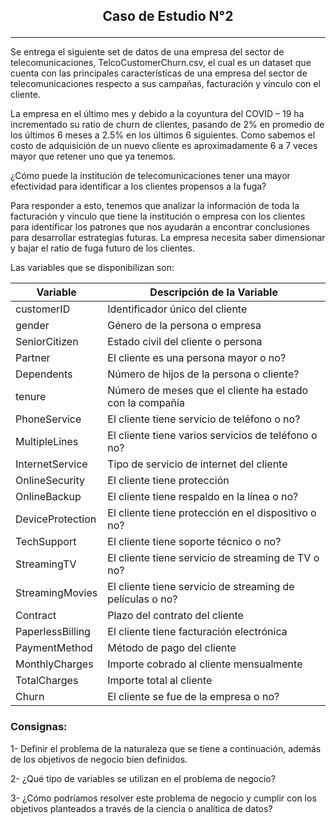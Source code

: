 ## <p style="text-align: center;">**Caso de Estudio N°2**</p>
_____________________________

Se entrega el siguiente set de datos de una empresa del sector de telecomunicaciones, TelcoCustomerChurn.csv, el cual es un dataset que cuenta con las principales características de una empresa del sector de telecomunicaciones respecto a sus campañas, facturación y vínculo con el cliente.

La empresa en el último mes y debido a la coyuntura del COVID – 19 ha incrementado 
su ratio de churn de clientes, pasando de 2% en promedio de los últimos 6 meses a 2.5% en los últimos 6 siguientes. Como sabemos el costo de adquisición de un nuevo cliente es aproximadamente 6 a 7 veces mayor que retener uno que ya tenemos.

¿Cómo puede la institución de telecomunicaciones tener una mayor efectividad para identificar a los clientes propensos a la fuga?

Para responder a esto, tenemos que analizar la información de toda la facturación y vínculo que tiene la institución o empresa con los clientes para identificar los patrones que nos ayudarán a encontrar conclusiones para desarrollar estrategias futuras. La empresa necesita saber dimensionar y bajar el ratio de fuga futuro de los clientes.


Las variables que se disponibilizan son:

| Variable              | Descripción de la Variable |
| -----------           | ----------- |
| customerID            | Identificador único del cliente |
| gender                | Género de la persona o empresa |
| SeniorCitizen         | Estado civil del cliente o persona |
| Partner               | El cliente es una persona mayor o no? |
| Dependents            | Número de hijos de la persona o cliente?|
| tenure                | Número de meses que el cliente ha estado con la compañía |
| PhoneService          | El cliente tiene servicio de teléfono o no? |
| MultipleLines         | El cliente tiene varios servicios de teléfono o no? |
| InternetService       | Tipo de servicio de internet del cliente |
| OnlineSecurity        | El cliente tiene protección |
| OnlineBackup          | El cliente tiene respaldo en la línea o no? |
| DeviceProtection      | El cliente tiene protección en el dispositivo o no? |
| TechSupport           | El cliente tiene soporte técnico o no? |
| StreamingTV           | El cliente tiene servicio de streaming de TV o no? |
| StreamingMovies       | El cliente tiene servicio de streaming de películas o no? |
| Contract              | Plazo del contrato del cliente |
| PaperlessBilling      | El cliente tiene facturación electrónica |
| PaymentMethod         | Método de pago del cliente |
| MonthlyCharges        | Importe cobrado al cliente mensualmente |
| TotalCharges          | Importe total al cliente |
| Churn                 | El cliente se fue de la empresa o no? |

### Consignas:

1- Definir el problema de la naturaleza que se tiene a continuación, además de los objetivos de negocio bien definidos.

2- ¿Qué tipo de variables se utilizan en el problema de negocio?

3- ¿Cómo podríamos resolver este problema de negocio y cumplir con los objetivos planteados a través de la ciencia o analítica de datos?
